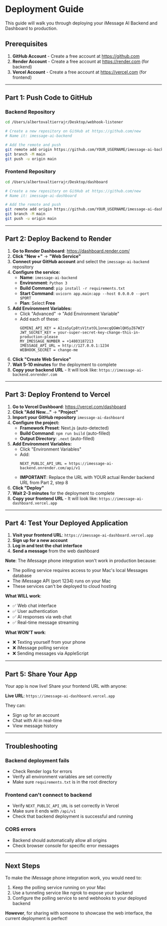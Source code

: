 # Deployment Guide

This guide will walk you through deploying your iMessage AI Backend and Dashboard to production.

## Prerequisites

1. **GitHub Account** - Create a free account at https://github.com
2. **Render Account** - Create a free account at https://render.com (for backend)
3. **Vercel Account** - Create a free account at https://vercel.com (for frontend)

---

## Part 1: Push Code to GitHub

### Backend Repository

```bash
cd /Users/albertovaltierrajr/Desktop/webhook-listener

# Create a new repository on GitHub at https://github.com/new
# Name it: imessage-ai-backend

# Add the remote and push
git remote add origin https://github.com/YOUR_USERNAME/imessage-ai-backend.git
git branch -M main
git push -u origin main
```

### Frontend Repository

```bash
cd /Users/albertovaltierrajr/Desktop/dashboard

# Create a new repository on GitHub at https://github.com/new
# Name it: imessage-ai-dashboard

# Add the remote and push
git remote add origin https://github.com/YOUR_USERNAME/imessage-ai-dashboard.git
git branch -M main
git push -u origin main
```

---

## Part 2: Deploy Backend to Render

1. **Go to Render Dashboard**: https://dashboard.render.com/
2. **Click "New +"** → **"Web Service"**
3. **Connect your GitHub account** and select the `imessage-ai-backend` repository
4. **Configure the service:**
   - **Name**: `imessage-ai-backend`
   - **Environment**: `Python 3`
   - **Build Command**: `pip install -r requirements.txt`
   - **Start Command**: `uvicorn app.main:app --host 0.0.0.0 --port $PORT`
   - **Plan**: Select **Free**
5. **Add Environment Variables:**
   - Click "Advanced" → "Add Environment Variable"
   - Add each of these:
     ```
     GEMINI_API_KEY = AIzaSyCp8tsV1tatOL1onecqQGWmlQHSyZ67WIY
     JWT_SECRET_KEY = your-super-secret-key-change-this-in-production-please
     MY_IMESSAGE_NUMBER = +14803187213
     IMESSAGE_API_URL = http://127.0.0.1:1234
     WEBHOOK_SECRET = change-me
     ```
6. **Click "Create Web Service"**
7. **Wait 5-10 minutes** for the deployment to complete
8. **Copy your backend URL** - It will look like: `https://imessage-ai-backend.onrender.com`

---

## Part 3: Deploy Frontend to Vercel

1. **Go to Vercel Dashboard**: https://vercel.com/dashboard
2. **Click "Add New..."** → **"Project"**
3. **Import your GitHub repository** `imessage-ai-dashboard`
4. **Configure the project:**
   - **Framework Preset**: Next.js (auto-detected)
   - **Build Command**: `npm run build` (auto-filled)
   - **Output Directory**: `.next` (auto-filled)
5. **Add Environment Variables:**
   - Click "Environment Variables"
   - Add:
     ```
     NEXT_PUBLIC_API_URL = https://imessage-ai-backend.onrender.com/api/v1
     ```
   - **IMPORTANT**: Replace the URL with YOUR actual Render backend URL from Part 2, step 8
6. **Click "Deploy"**
7. **Wait 2-3 minutes** for the deployment to complete
8. **Copy your frontend URL** - It will look like: `https://imessage-ai-dashboard.vercel.app`

---

## Part 4: Test Your Deployed Application

1. **Visit your frontend URL**: `https://imessage-ai-dashboard.vercel.app`
2. **Sign up for a new account**
3. **Log in and test the chat interface**
4. **Send a message** from the web dashboard

**Note**: The iMessage phone integration won't work in production because:
- The polling service requires access to your Mac's local Messages database
- The iMessage API (port 1234) runs on your Mac
- These services can't be deployed to cloud hosting

**What WILL work**:
- ✅ Web chat interface
- ✅ User authentication
- ✅ AI responses via web chat
- ✅ Real-time message streaming

**What WON'T work**:
- ❌ Texting yourself from your phone
- ❌ iMessage polling service
- ❌ Sending messages via AppleScript

---

## Part 5: Share Your App

Your app is now live! Share your frontend URL with anyone:

**Live URL**: `https://imessage-ai-dashboard.vercel.app`

They can:
- Sign up for an account
- Chat with AI in real-time
- View message history

---

## Troubleshooting

### Backend deployment fails
- Check Render logs for errors
- Verify all environment variables are set correctly
- Make sure `requirements.txt` is in the root directory

### Frontend can't connect to backend
- Verify `NEXT_PUBLIC_API_URL` is set correctly in Vercel
- Make sure it ends with `/api/v1`
- Check that backend deployment is successful and running

### CORS errors
- Backend should automatically allow all origins
- Check browser console for specific error messages

---

## Next Steps

To make the iMessage phone integration work, you would need to:
1. Keep the polling service running on your Mac
2. Use a tunneling service like ngrok to expose your backend
3. Configure the polling service to send webhooks to your deployed backend

**However**, for sharing with someone to showcase the web interface, the current deployment is perfect!
